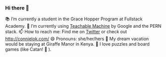 ### Hi there 👋

📚 I’m currently a student in the Grace Hopper Program at Fullstack Academy.
🌱 I’m currently using [Teachable Machine](https://teachablemachine.withgoogle.com/) by Google and the PERN stack.
📫 How to reach me: Find me on [Twitter](https://twitter.com/likeclokwork) or check out http://connielok.com/
😄 Pronouns: she/her/hers
🦒 My dream vacation would be staying at Giraffe Manor in Kenya.
🧩 I love puzzles and board games (like Catan! 🐑 ).




<!--
**connielok/connielok** is a ✨ _special_ ✨ repository because its `README.md` (this file) appears on your GitHub profile.

Here are some ideas to get you started:

- 🔭 I’m currently working on ...
- 🌱 I’m currently learning ...
- 👯 I’m looking to collaborate on ...
- 🤔 I’m looking for help with ...
- 💬 Ask me about ...
- 📫 How to reach me: ...
- 😄 Pronouns: ...
- ⚡ Fun fact: ...
-->
